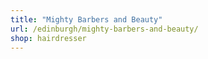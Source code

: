 ```yaml
---
title: "Mighty Barbers and Beauty"
url: /edinburgh/mighty-barbers-and-beauty/
shop: hairdresser
---
```

